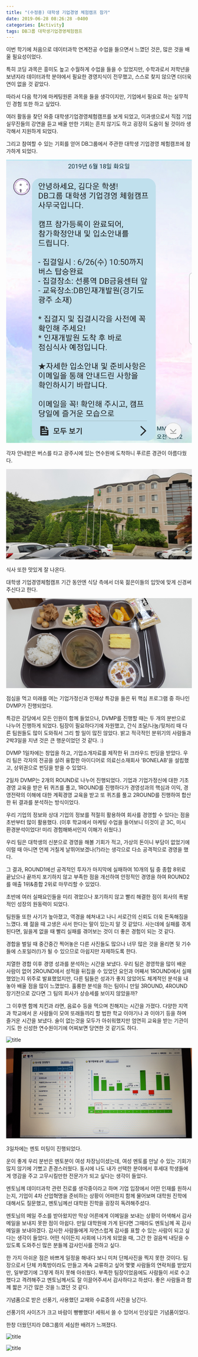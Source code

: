```yaml
---
title: "(수정중) 대학생 기업경영 체험캠프 참가"
date: 2019-06-28 08:26:28 -0400
categories: [Activity]
tags: DB그룹 대학생기업경영체험캠프
---
```


이번 학기에 처음으로 데이터과학 연계전공 수업을 들으면서 느꼈던 것은, 많은 것을 배울 필요성이었다.

특히 코딩 과목은 흥미도 높고 수월하게 수업을 들을 수 있었지만, 수학과로서 저학년을 보낸지라 데이터과학 분야에서 필요한 경영지식이 전무했고, 스스로 찾지 않으면 더더욱 연이 없을 것 같았다. 

따라서 다음 학기에 마케팅원론 과목을 들을 생각이지만, 기업에서 필요로 하는 실무적인 경험 또한 하고 싶었다.

여러 활동을 찾던 와중 대학생기업경영체험캠프를 보게 되었고, 이과생으로서 직접 기업 실무진들의 강연을 듣고 배울 만한 기회는 흔치 않기도 하고 굉장히 도움이 될 것이라 생각해서 지원하게 되었다.

그리고 참여할 수 있는 기회를 얻어 DB그룹에서 주관한 대학생 기업경영 체험캠프에 참가하게 되었다.

![title](/img/DB문자.jpg)

각자 안내받은 버스를 타고 광주시에 있는 연수원에 도착하니 푸르른 경관이 아름다웠다.

![title](/img/DB경관.jpg)

식사 또한 맛있게 잘 나온다.

대학생 기업경영체험캠프 기간 동안엔 식당 측에서 더욱 젊은이들의 입맛에 맞게 신경써주신다고 한다.

![title](/img/DB_식사.jpg)

점심을 먹고 미래를 여는 기업가정신과 인재상 특강을 들은 뒤 핵심 프로그램 중 하나인 DVMP가 진행되었다.

특강은 강당에서 모든 인원이 함께 들었으나, DVMP를 진행할 때는 두 개의 분반으로 나누어 진행하게 되었다. 팀장이 필요하다기에 자원했고, 간식 조달/나눔/뒷처리 때 다른 팀원들도 많이 도와줘서 그리 할 일이 많진 않았다. 밝고 적극적인 분위기의 사람들과 2박3일을 지낸 것은 큰 행운이었던 것 같다. :)

DVMP 1일차에는 창업을 하고, 기업소개자료를 제작한 뒤 크라우드 펀딩을 받았다. 우리 팀은 각자의 전공을 살려 융합한 아이디어로 의료신소재회사 'BONELAB'을 설립했고, 상위권으로 펀딩을 받을 수 있었다.

2일차 DVMP는 2개의 ROUND로 나누어 진행되었다. 기업과 기업가정신에 대한 기초경영 교육을 받은 뒤 퀴즈를 풀고, 1ROUND를 진행하다가 경영성과의 핵심과 이익, 경영전략의 이해에 대한 계획경영 교육을 받고 또 퀴즈를 풀고 2ROUND를 진행하여 합산한 뒤 결과를 분석하는 방식이었다. 

우리 기업의 정보와 상대 기업의 정보를 적절히 활용하여 회사를 경영할 수 있다는 점을 초반부터 많이 활용했다. (이후 학교에서 마케팅 수업을 들어보니 이것이 곧 3C, 미시 환경분석이었다! 미리 경험해봐서인지 이해가 쉬웠다.)

우리 팀은 대학생의 신분으로 경영을 해볼 기회가 적고, 가상의 돈이니 부담이 없었기에 이럴 때 아니면 언제 거칠게 날뛰어보겠나(?)라는 생각으로 다소 공격적으로 경영을 했다.

그 결과, ROUND1에선 공격적인 투자가 마지막에 실패하여 10개의 팀 중 종합 8위로 끝났으나 끝까지 포기하지 않고 부족한 점을 개선하여 안정적인 경영을 하여 ROUND2를 매출 1위&종합 2위로 마무리할 수 있었다.

초반에 여러 실패요인들을 미리 겪었으나 포기하지 않고 빨리 해결한 점이 회사의 폭발적인 성장의 원동력이 되었다.

팀원들 또한 사기가 높아졌고, 역경을 헤쳐내고 나니 서로간의 신뢰도 더욱 돈독해짐을 느꼈다. 왜 젊을 때 고생은 사서 한다는 말이 있는지 알 것 같았다. 사는데에 실패를 겪게 된다면, 잃을게 없을 때 빨리 실패를 겪어보는 것이 더 좋은 경험이 되는 것 같다.

경합을 벌일 때 중간중간 찍어놓은 다른 사진들도 많으나 너무 많은 것을 올리면 뒷 기수들에 스포일러(!)가 될 수 있으므로 아쉽지만 자제하도록 한다.

치열한 경합 이후 경영 성과를 분석하는 시간을 보냈다. 우리 팀은 경영학을 많이 배운 사람이 없어 2ROUND에서 성적을 뒤집을 수 있었던 요인과 어째서 1ROUND에서 실패했었는지 위주로 발표했었지만, 다른 팀들은 성과가 좋지 않았어도 체계적인 분석을 내놓아 배울 점을 많이 느꼈었다. 훌륭한 분석을 하는 팀이니 만일 3ROUND, 4ROUND 장기전으로 갔다면 그 팀의 회사가 상승세를 보이지 않았을까?

그 이후엔 함께 치킨과 라면, 음료수 등을 먹으며 친해지는 시간을 가졌다. 다양한 지역과 학교에서 온 사람들이 모여 또래들끼리 할 법한 학교 이야기나 과 이야기 등을 하며 즐거운 시간을 보냈다. 술이 없는것을 모두가 아쉬워했지만 엄연히 교육을 받는 기관이기도 한 신성한 연수원이기에 어찌보면 당연한 것 같기도 하다.

![title](/img/DB_매출.jpg)

![title](/img/DB_최종결과.jpg)


3일차에는 멘토 미팅이 진행되었다.

운이 좋게 우리 분반은 멘토분이 여성 차장님이셨는데, 여성 멘토를 만날 수 있는 기회가 많지 않기에 기뻤고 존경스러웠다. 동시에 나도 내가 선택한 분야에서 후세대 학생들에게 영감을 주고 고무시킬만한 전문가가 되고 싶다는 생각이 들었다.

멘토님께 데이터과학 관련 진로를 생각중이라고 하며 기업 입장에서 어떤 인재를 원하시는지, 기업이 4차 산업혁명을 준비하는 상황이 어떠한지 함께 물어보며 대학원 진학에 대해서도 질문했고, 멘토님께선 대학원 진학을 굉장히 독려해주셨다.

멘토님의 메일 주소를 받아왔지만 막상 어른에게 이메일을 보내는 상황이 어색해서 감사 메일을 보내지 못한 점이 아쉽다. 만일 대학원에 가게 된다면 그때라도 멘토님께 꼭 감사 메일을 보내야겠다. 감사한 사람들에게 자연스럽게 감사를 표할 수 있는 사람이 되고 싶다는 생각이 들었다. 어떤 식이든지 사회에 나가게 되었을 때, 그간 한 걸음씩 내딛을 수 있도록 도와주신 많은 분들께 감사인사를 전하고 싶다.

한 가지 아쉬운 점은 바쁘게 일정을 해내다 보니 미처 단체사진을 찍지 못한 것이다. 팀장으로서 단체 카톡방이라도 만들고 계속 교류하고 싶어 몇몇 사람들의 연락처를 받았지만, 일부였기에 그렇게 하지 못해 아쉬웠다. 부족한 팀장이었음에도 사람들이 서로 수고했다고 격려해주고 멘토님께서도 잘 이끌어주셔서 감사하다고 하셨다. 좋은 사람들과 함께 짧은 기간 많은 것을 느꼈던 것 같다.

기념품으로 받은 선풍기, 사용했던 교재와 수료증의 사진을 남긴다.

선풍기의 사이즈가 크고 바람이 빵빵했다! 세워서 쓸 수 있어서 인상깊은 기념품이었다.

한창 더웠던지라 DB그룹의 세심한 배려가 느껴졌다.

![title](/img/DB1jpg)

![title](/img/DB_수료증.jpg)

